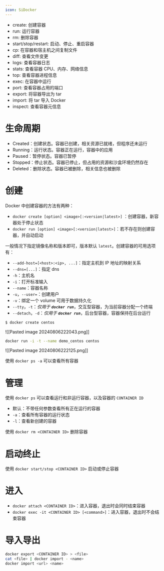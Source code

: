 ```yaml
---
icon: SiDocker
---
```

- create: 创建容器
- run: 运行容器
- rm: 删除容器
- start/stop/restart: 启动、停止、重启容器
- cp: 在容器和宿主机之间复制文件
- diff: 查看文件变更
- logs: 查看容器日志
- stats: 查看容器 CPU、内存、网络信息
- top: 查看容器进程信息
- exec: 在容器中运行
- port: 查看容器占用的端口
- export: 将容器导出为 tar
- import: 将 tar 导入 Docker
- inspect: 查看容器元信息
# 生命周期

* Created：创建状态。容器已创建，相关资源已就绪，但程序还未运行
* Running：运行状态。容器正在运行，容器中的应用
* Paused：暂停状态。容器已暂停
* Stopped：停止状态。容器已停止，但占用的资源和沙盒环境仍然存在
* Deleted：删除状态。容器已被删除，相关信息也被删除
# 创建

Docker 中创建容器的方法有两种：

*  `docker create [option] <image>[:<version|latest>]` ：创建容器，新容器处于停止状态
* `docker run [option] <image>[:<version|latest>]`：若不存在则创建容器，并自动启动

一般情况下指定镜像名称和版本即可，版本默认 `latest`。创建容器的可用选项有：
* `--add-host=[<host>:<ip>, ...]`：指定主机到 IP 地址的映射关系
* `--dns=[...]`：指定 dns
* `-h`：主机名
* `-i`：打开标准输入
* `--name`：容器名称
* `-u`，`--user=`：创建用户
* `-v`：绑定一个 volume 可用于数据持久化
* `--tty`，`-t`：*仅用于* ***`docker run`***，交互型容器，为当前容器分配一个终端
* `--detach`，`-d`：*仅用于* ***`docker run`***，后台型容器，容器保持在后台运行

```console
$ docker create centos
```

![[Pasted image 20240806222043.png]]

```bash
docker run -i -t --name demo_centos centos
```

![[Pasted image 20240806222125.png]]

使用 `docker ps -a`  可以查看所有容器
# 管理

使用 `docker ps` 可以查看运行和非运行容器，以及容器的 `CONTAINER ID`

* 默认：不带任何参数查看所有正在运行的容器
* `-a`：查看所有容器的运行状态
* `-l`：查看新创建的容器

使用 `docker rm <CONTAINER ID>` 删除容器
# 启动终止

使用 `docker start/stop <CONTAINER ID>` 启动或停止容器
# 进入

* `docker attach <CONTAINER ID>`：进入容器，退出时会同时结束容器
* `docker exec -it <CONTAINER ID> [<command>]`：进入容器，退出时不会结束容器
# 导入导出

```bash
docker export <CONTAINER ID> > <file>
cat <file> | docker import - <name>
docker import <url> <name>
```
